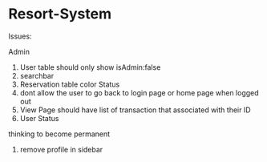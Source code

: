 # Resort-System

Issues:

Admin

1. User table should only show isAdmin:false
2. searchbar
3. Reservation table color Status
4. dont allow the user to go back to login page or home page when logged out
5. View Page should have list of transaction that associated with their ID
6. User Status

thinking to become permanent

1. remove profile in sidebar

